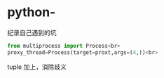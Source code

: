 # python-
纪录自己遇到的坑<br>
```Python
from multiprocess import Process<br>
proxy_thread=Process(target=proxt,args=(4,))<br>
```
tuple 加上，消除歧义<br>
